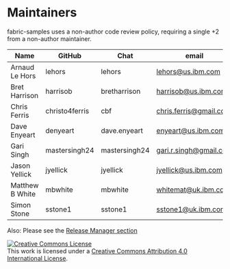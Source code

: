 Maintainers
===========

fabric-samples uses a non-author code review policy, requiring a single +2 from a non-author maintainer.

| Name                      | GitHub           | Chat           | email                               |
|---------------------------|------------------|----------------|-------------------------------------|
| Arnaud Le Hors            | lehors           | lehors         | lehors@us.ibm.com                   |
| Bret Harrison             | harrisob         | bretharrison   | harrisob@us.ibm.com                 |
| Chris Ferris              | christo4ferris   | cbf            | chris.ferris@gmail.com              |
| Dave Enyeart              | denyeart         | dave.enyeart   | enyeart@us.ibm.com                  |
| Gari Singh                | mastersingh24    | mastersingh24  | gari.r.singh@gmail.com              |
| Jason Yellick             | jyellick         | jyellick       | jyellick@us.ibm.com                 |
| Matthew B White           | mbwhite          | mbwhite        | whitemat@uk.ibm.com                 |
| Simon Stone               | sstone1          | sstone1        | sstone1@uk.ibm.com                  |

Also: Please see the [Release Manager section](https://github.com/hyperledger/fabric/blob/master/MAINTAINERS.md)

<a rel="license" href="http://creativecommons.org/licenses/by/4.0/"><img alt="Creative Commons License" style="border-width:0" src="https://i.creativecommons.org/l/by/4.0/88x31.png" /></a><br />This work is licensed under a <a rel="license" href="http://creativecommons.org/licenses/by/4.0/">Creative Commons Attribution 4.0 International License</a>.
